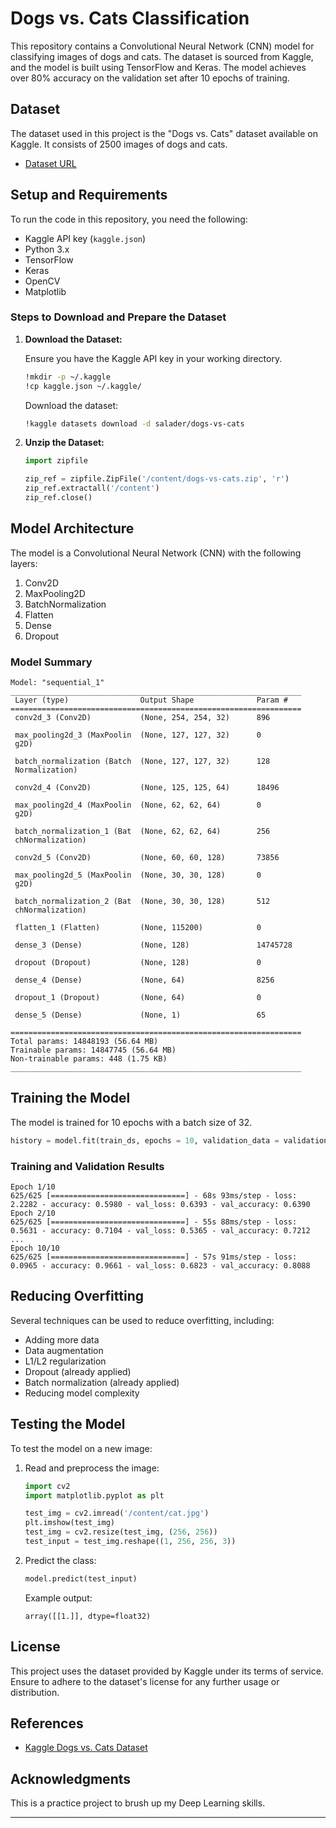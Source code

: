 # Dogs vs. Cats Classification

This repository contains a Convolutional Neural Network (CNN) model for classifying images of dogs and cats. The dataset is sourced from Kaggle, and the model is built using TensorFlow and Keras. The model achieves over 80% accuracy on the validation set after 10 epochs of training.

## Dataset

The dataset used in this project is the "Dogs vs. Cats" dataset available on Kaggle. It consists of 2500 images of dogs and cats.

- [Dataset URL](https://www.kaggle.com/datasets/salader/dogs-vs-cats)

## Setup and Requirements

To run the code in this repository, you need the following:

- Kaggle API key (`kaggle.json`)
- Python 3.x
- TensorFlow
- Keras
- OpenCV
- Matplotlib

### Steps to Download and Prepare the Dataset

1. **Download the Dataset:**

    Ensure you have the Kaggle API key in your working directory.

    ```bash
    !mkdir -p ~/.kaggle
    !cp kaggle.json ~/.kaggle/
    ```

    Download the dataset:

    ```bash
    !kaggle datasets download -d salader/dogs-vs-cats
    ```

2. **Unzip the Dataset:**

    ```python
    import zipfile

    zip_ref = zipfile.ZipFile('/content/dogs-vs-cats.zip', 'r')
    zip_ref.extractall('/content')
    zip_ref.close()
    ```

## Model Architecture

The model is a Convolutional Neural Network (CNN) with the following layers:

1. Conv2D
2. MaxPooling2D
3. BatchNormalization
4. Flatten
5. Dense
6. Dropout

### Model Summary

```plaintext
Model: "sequential_1"
_________________________________________________________________
 Layer (type)                Output Shape              Param #   
=================================================================
 conv2d_3 (Conv2D)           (None, 254, 254, 32)      896       
                                                                 
 max_pooling2d_3 (MaxPoolin  (None, 127, 127, 32)      0         
 g2D)                                                            
                                                                 
 batch_normalization (Batch  (None, 127, 127, 32)      128       
 Normalization)                                                  
                                                                 
 conv2d_4 (Conv2D)           (None, 125, 125, 64)      18496     
                                                                 
 max_pooling2d_4 (MaxPoolin  (None, 62, 62, 64)        0         
 g2D)                                                            
                                                                 
 batch_normalization_1 (Bat  (None, 62, 62, 64)        256       
 chNormalization)                                                
                                                                 
 conv2d_5 (Conv2D)           (None, 60, 60, 128)       73856     
                                                                 
 max_pooling2d_5 (MaxPoolin  (None, 30, 30, 128)       0         
 g2D)                                                            
                                                                 
 batch_normalization_2 (Bat  (None, 30, 30, 128)       512       
 chNormalization)                                                
                                                                 
 flatten_1 (Flatten)         (None, 115200)            0         
                                                                 
 dense_3 (Dense)             (None, 128)               14745728  
                                                                 
 dropout (Dropout)           (None, 128)               0         
                                                                 
 dense_4 (Dense)             (None, 64)                8256      
                                                                 
 dropout_1 (Dropout)         (None, 64)                0         
                                                                 
 dense_5 (Dense)             (None, 1)                 65        
                                                                 
=================================================================
Total params: 14848193 (56.64 MB)
Trainable params: 14847745 (56.64 MB)
Non-trainable params: 448 (1.75 KB)
_________________________________________________________________
```

## Training the Model

The model is trained for 10 epochs with a batch size of 32.

```python
history = model.fit(train_ds, epochs = 10, validation_data = validation_ds)
```

### Training and Validation Results

```plaintext
Epoch 1/10
625/625 [==============================] - 68s 93ms/step - loss: 2.2282 - accuracy: 0.5980 - val_loss: 0.6393 - val_accuracy: 0.6390
Epoch 2/10
625/625 [==============================] - 55s 88ms/step - loss: 0.5631 - accuracy: 0.7104 - val_loss: 0.5365 - val_accuracy: 0.7212
...
Epoch 10/10
625/625 [==============================] - 57s 91ms/step - loss: 0.0965 - accuracy: 0.9661 - val_loss: 0.6823 - val_accuracy: 0.8088
```

## Reducing Overfitting

Several techniques can be used to reduce overfitting, including:

- Adding more data
- Data augmentation
- L1/L2 regularization
- Dropout (already applied)
- Batch normalization (already applied)
- Reducing model complexity

## Testing the Model

To test the model on a new image:

1. Read and preprocess the image:

    ```python
    import cv2
    import matplotlib.pyplot as plt

    test_img = cv2.imread('/content/cat.jpg')
    plt.imshow(test_img)
    test_img = cv2.resize(test_img, (256, 256))
    test_input = test_img.reshape((1, 256, 256, 3))
    ```

2. Predict the class:

    ```python
    model.predict(test_input)
    ```

    Example output:

    ```plaintext
    array([[1.]], dtype=float32)
    ```

## License

This project uses the dataset provided by Kaggle under its terms of service. Ensure to adhere to the dataset's license for any further usage or distribution.

## References

- [Kaggle Dogs vs. Cats Dataset](https://www.kaggle.com/datasets/salader/dogs-vs-cats)

## Acknowledgments

This is a practice project to brush up my Deep Learning skills.

---

